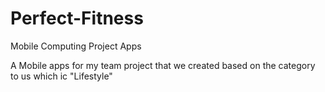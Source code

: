 # Perfect-Fitness
Mobile Computing Project Apps 

A Mobile apps for my team project that we created based on the category to us which ic "Lifestyle"
